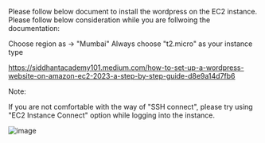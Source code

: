 Please follow below document to install the wordpress on the EC2 instance. Please follow below consideration while you are follwoing the documentation:

Choose region as -> "Mumbai"
Always choose "t2.micro" as your instance type

https://siddhantacademy101.medium.com/how-to-set-up-a-wordpress-website-on-amazon-ec2-2023-a-step-by-step-guide-d8e9a14d7fb6


Note:

If you are not comfortable with the way of "SSH connect", please try using "EC2 Instance Connect" option while logging into the instance. 

![image](https://github.com/user-attachments/assets/e4dc42ab-ebfa-455e-90bb-d398e1bef537)

